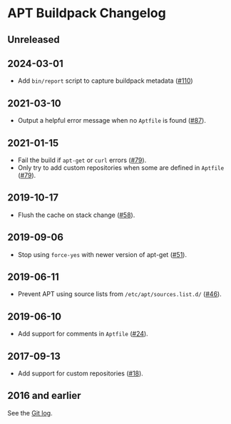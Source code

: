 # APT Buildpack Changelog

## Unreleased

## 2024-03-01

- Add `bin/report` script to capture buildpack metadata ([#110](https://github.com/heroku/heroku-buildpack-apt/pull/110))

## 2021-03-10

- Output a helpful error message when no `Aptfile` is found ([#87](https://github.com/heroku/heroku-buildpack-apt/pull/87)).

## 2021-01-15

- Fail the build if `apt-get` or `curl` errors ([#79](https://github.com/heroku/heroku-buildpack-apt/pull/79)).
- Only try to add custom repositories when some are defined in `Aptfile` ([#79](https://github.com/heroku/heroku-buildpack-apt/pull/79)).

## 2019-10-17

- Flush the cache on stack change ([#58](https://github.com/heroku/heroku-buildpack-apt/pull/58)).

## 2019-09-06

- Stop using `force-yes` with newer version of apt-get ([#51](https://github.com/heroku/heroku-buildpack-apt/pull/51)).

## 2019-06-11

- Prevent APT using source lists from `/etc/apt/sources.list.d/` ([#46](https://github.com/heroku/heroku-buildpack-apt/pull/46)).

## 2019-06-10

- Add support for comments in `Aptfile` ([#24](https://github.com/heroku/heroku-buildpack-apt/pull/24)).

## 2017-09-13

- Add support for custom repositories ([#18](https://github.com/heroku/heroku-buildpack-apt/pull/18)).

## 2016 and earlier

See the [Git log](https://github.com/heroku/heroku-buildpack-apt/commits/40883f0cb8e8ddb2876ca8be5d25ade4ff9617b1).
